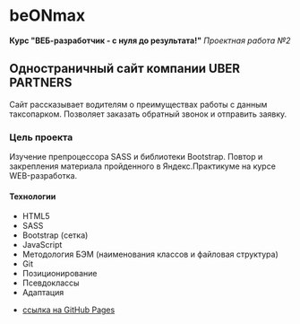 # beONmax
**Курс "ВЕБ-разработчик - с нуля до результата!"**
*Проектная работа №2*
## Одностраничный сайт компании UBER PARTNERS
Сайт рассказывает водителям о преимуществах работы с данным таксопарком. Позволяет заказать обратный звонок и отправить заявку.
### Цель проекта
Изучение препроцессора SASS и библиотеки Bootstrap. Повтор и закрепления материала пройденного в Яндекс.Практикуме на курсе WEB-разработка.
#### Технологии
+ HTML5
+ SASS
+ Bootstrap (сетка)
+ JavaScript
+ Методология БЭМ (наименования классов и файловая структура)
+ Git
+ Позиционирование
+ Псевдоклассы
+ Адаптация

* [ссылка на GitHub Pages](https://yurick78.github.io/uber/index.html)
